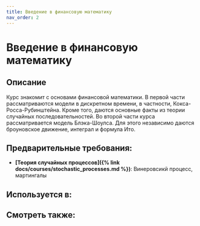 ```yaml
---
title: Введение в финансовую математику
nav_order: 2
---
```


# Введение в финансовую математику


## Описание 
Курс знакомит с основами финансовой математики. В первой части рассматриваются модели
в дискретном времени, в частности, Кокса-Росса-Рубинштейна. Кроме того, даются основные
факты из теории случайных последовательностей. Во второй части курса рассматривается 
модель Блэка-Шоулса. Для этого независимо даются броуновское движение, интеграл и формула Ито.


## Предварительные требования:

- **[Теория случайных процессов]({% link docs/courses/stochastic_processes.md %})**: Винеровсикй процесс, мартингалы



## Используется в:


## Смотреть также:
